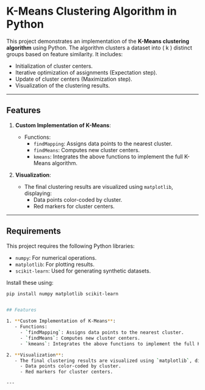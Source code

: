 # K-Means Clustering Algorithm in Python

This project demonstrates an implementation of the **K-Means clustering algorithm** using Python. The algorithm clusters a dataset into \( k \) distinct groups based on feature similarity. It includes:

- Initialization of cluster centers.
- Iterative optimization of assignments (Expectation step).
- Update of cluster centers (Maximization step).
- Visualization of the clustering results.

---

## Features

1. **Custom Implementation of K-Means**:
   - Functions:
     - `findMapping`: Assigns data points to the nearest cluster.
     - `findMeans`: Computes new cluster centers.
     - `kmeans`: Integrates the above functions to implement the full K-Means algorithm.

2. **Visualization**:
   - The final clustering results are visualized using `matplotlib`, displaying:
     - Data points color-coded by cluster.
     - Red markers for cluster centers.

---

## Requirements

This project requires the following Python libraries:

- `numpy`: For numerical operations.
- `matplotlib`: For plotting results.
- `scikit-learn`: Used for generating synthetic datasets.

Install these using:

```bash
pip install numpy matplotlib scikit-learn


## Features

1. **Custom Implementation of K-Means**:
   - Functions:
     - `findMapping`: Assigns data points to the nearest cluster.
     - `findMeans`: Computes new cluster centers.
     - `kmeans`: Integrates the above functions to implement the full K-Means algorithm.

2. **Visualization**:
   - The final clustering results are visualized using `matplotlib`, displaying:
     - Data points color-coded by cluster.
     - Red markers for cluster centers.

---
